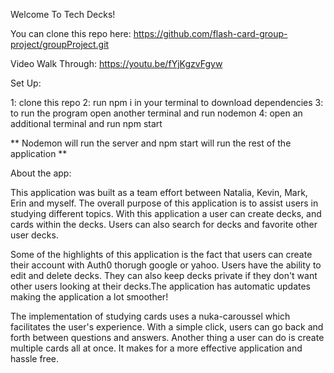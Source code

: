 Welcome To Tech Decks! 

You can clone this repo here: 
https://github.com/flash-card-group-project/groupProject.git


Video Walk Through: https://youtu.be/fYjKgzvFgyw


Set Up: 

1: clone this repo
2: run npm i in your terminal to download dependencies
3: to run the program open another terminal and run nodemon
4: open an additional terminal and run npm start 

** Nodemon will run the server and npm start will run the rest of the application ** 

About the app: 

This application was built as a team effort between Natalia, Kevin, Mark, Erin and myself. The overall purpose of this application is to assist users in studying different topics. With this application a user can create decks, and cards within the decks. Users can also search for decks and favorite other user decks. 


Some of the highlights of this application is the fact that users can create their account with Auth0 thorugh google or yahoo. Users have the ability to edit and delete decks. They can also keep decks private if they don't want other users looking at their decks.The application has automatic updates making the application a lot smoother!

The implementation of studying cards uses a nuka-caroussel which facilitates the user's experience. With a simple click, users can go back and forth between questions and answers. Another thing a user can do is create multiple cards all at once. It makes for a more effective application and hassle free. 

